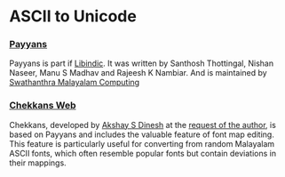 # ASCII to Unicode

### [Payyans](https://libindic.org/Payyans)

Payyans is part if [Libindic](https://libindic.org). It was written by Santhosh Thottingal, Nishan Naseer, Manu S Madhav and Rajeesh K Nambiar. And is maintained by [Swathanthra Malayalam Computing](https://smc.org.in)

### [Chekkans Web](https://asdofindia.github.io/chekkans-web/)

Chekkans, developed by [Akshay S Dinesh](https://asd.learnlearn.in) at the [request of the author](https://asd.learnlearn.in/tiny-personal-programs/#chekkans-web), is based on Payyans and includes the valuable feature of font map editing. This feature is particularly useful for converting from random Malayalam ASCII fonts, which often resemble popular fonts but contain deviations in their mappings.
